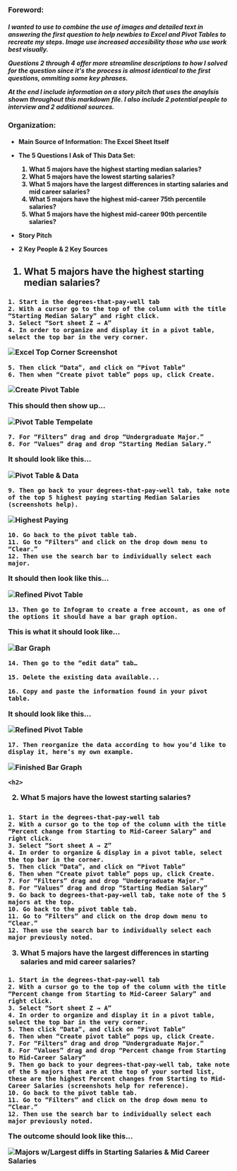 
<h3>

Foreword:
  
  <h5> 
  
  I wanted to use to combine the use of images and detailed text in answering the first question to help newbies to Excel and Pivot Tables to recreate my steps. Image use increased accesibility those who use work best visually. 
   
  Questions 2 through 4 offer more streamline descriptions to how I solved for the question since it's the process is almost identical to the first questions, ommiting some key phrases. 
  
  At the end I include information on a story pitch that uses the anaylsis shown throughout this markdown file. I also include 2 potential people to interview and 2 additional sources. 

<h3>
 
  Organization:
  
<h4>
  
* Main Source of Information: The Excel Sheet Itself 
  
* The 5 Questions I Ask of This Data Set:
  
  1. What 5 majors have the highest starting median salaries?
  2. What 5 majors have the lowest starting salaries?
  3. What 5 majors have the largest differences in starting salaries and mid career salaries?
  4. What 5 majors have the highest mid-career 75th percentile salaries?
  5. What 5 majors have the highest mid-career 90th percentile salaries?
  
 * Story Pitch 
  
 * 2 Key People & 2 Key Sources
  
<h2>

1. What 5 majors have the highest starting median salaries?
  
  <h3>

    1. Start in the degrees-that-pay-well tab
    2. With a cursor go to the top of the column with the title “Starting Median Salary” and right click.
    3. Select “Sort sheet Z → A”
    4. In order to organize and display it in a pivot table, select the top bar in the very corner.
    
![Excel Top Corner Screenshot](https://raw.githubusercontent.com/sufigod/Undergraduate-Major-Prospects/main/Screen%20Shot%202021-08-12%20at%206.05.29%20AM.png)
    
    5. Then click “Data”, and click on “Pivot Table”
    6. Then when “Create pivot table” pops up, click Create.

![Create Pivot Table](https://raw.githubusercontent.com/sufigod/Undergraduate-Major-Prospects/main/Screen%20Shot%202021-08-12%20at%206.25.02%20AM.png)
    
This should then show up…
    
![Pivot Table Tempelate](https://raw.githubusercontent.com/sufigod/Undergraduate-Major-Prospects/main/Screen%20Shot%202021-08-12%20at%206.27.40%20AM.png)
    
    7. For “Filters” drag and drop “Undergraduate Major.”
    8. For “Values” drag and drop “Starting Median Salary.”
    

It should look like this...


![Pivot Table & Data](https://raw.githubusercontent.com/sufigod/Undergraduate-Major-Prospects/main/Screen%20Shot%202021-08-12%20at%206.29.41%20AM.png)
    
    9. Then go back to your degrees-that-pay-well tab, take note of the top 5 highest paying starting Median Salaries (screenshots help).

![Highest Paying](https://raw.githubusercontent.com/sufigod/Undergraduate-Major-Prospects/main/Screen%20Shot%202021-08-12%20at%206.36.48%20AM.png)
    
    10. Go back to the pivot table tab.
    11. Go to “Filters” and click on the drop down menu to “Clear.”
    12. Then use the search bar to individually select each major.

    
It should then look like this…

![Refined Pivot Table](https://raw.githubusercontent.com/sufigod/Undergraduate-Major-Prospects/main/Screen%20Shot%202021-08-12%20at%206.36.54%20AM.png)


    13. Then go to Infogram to create a free account, as one of the options it should have a bar graph option. 


This is what it should look like…

![Bar Graph](https://raw.githubusercontent.com/sufigod/Undergraduate-Major-Prospects/main/Screen%20Shot%202021-08-12%20at%206.36.59%20AM.png)

    14. Then go to the “edit data” tab…
    
    15. Delete the existing data available...
    
    16. Copy and paste the information found in your pivot table.
    

It should look like this…

![Refined Pivot Table](https://raw.githubusercontent.com/sufigod/Undergraduate-Major-Prospects/main/Screen%20Shot%202021-08-12%20at%206.37.03%20AM.png)

    17. Then reorganize the data according to how you’d like to display it, here’s my own example. 

![Finished Bar Graph](https://raw.githubusercontent.com/sufigod/Undergraduate-Major-Prospects/main/Screen%20Shot%202021-08-12%20at%206.53.14%20AM.png)

    <h2>
   2. What 5 majors have the lowest starting salaries?  
      
      <h3>
      
    1. Start in the degrees-that-pay-well tab
    2. With a cursor go to the top of the column with the title “Percent change from Starting to Mid-Career Salary” and right click.
    3. Select “Sort sheet A → Z”
    4. In order to organize & display in a pivot table, select the top bar in the corner.
    5. Then click “Data”, and click on “Pivot Table”
    6. Then when “Create pivot table” pops up, click Create.
    7. For “Filters” drag and drop “Undergraduate Major.”
    8. For “Values” drag and drop “Starting Median Salary”
    9. Go back to degrees-that-pay-well tab, take note of the 5 majors at the top.
    10. Go back to the pivot table tab.
    11. Go to “Filters” and click on the drop down menu to “Clear.”
    12. Then use the search bar to individually select each major previously noted.

   3. What 5 majors have the largest differences in starting salaries and mid career salaries?
    
   <h3> 
     
    1. Start in the degrees-that-pay-well tab
    2. With a cursor go to the top of the column with the title “Percent change from Starting to Mid-Career Salary” and right click.
    3. Select “Sort sheet Z → A”
    4. In order to organize and display it in a pivot table, select the top bar in the very corner.
    5. Then click “Data”, and click on “Pivot Table”
    6. Then when “Create pivot table” pops up, click Create.
    7. For “Filters” drag and drop “Undergraduate Major.”
    8. For “Values” drag and drop “Percent change from Starting to Mid-Career Salary”
    9. Then go back to your degrees-that-pay-well tab, take note of the 5 majors that are at the top of your sorted list, 
    these are the highest Percent changes from Starting to Mid-Career Salaries (screenshots help for reference).
    10. Go back to the pivot table tab.
    11. Go to “Filters” and click on the drop down menu to “Clear.”
    12. Then use the search bar to individually select each major previously noted.

The outcome should look like this…

![Majors w/Largest diffs in Starting Salaries & Mid Career Salaries](https://raw.githubusercontent.com/sufigod/Undergraduate-Major-Prospects/main/Screen%20Shot%202021-08-12%20at%206.56.39%20AM.png)


 <h2>
   
   <h3>

     
 <h2>
   
   <h3>
